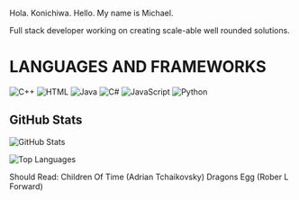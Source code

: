 Hola. Konichiwa. Hello. My name is Michael. 

Full stack developer working on creating scale-able well rounded solutions.

<h1>LANGUAGES AND FRAMEWORKS</h1>
<p>
  <img alt="C++" src="https://img.shields.io/badge/C++-00599C?style=for-the-badge&logo=c%2b%2b&logoColor=white"/>
  <img alt="HTML" src="https://img.shields.io/badge/HTML-E34F26?style=for-the-badge&logo=html5&logoColor=white"/>
  <img alt="Java" src="https://img.shields.io/badge/Java-007396?style=for-the-badge&logo=java&logoColor=white"/>
  <img alt="C#" src="https://img.shields.io/badge/C%23-239120?style=for-the-badge&logo=c-sharp&logoColor=white"/>
  <img alt="JavaScript" src="https://img.shields.io/badge/JavaScript-F7DF1E?style=for-the-badge&logo=javascript&logoColor=black"/>
  <img alt="Python" src="https://img.shields.io/badge/Python-3776AB?style=for-the-badge&logo=python&logoColor=white"/>
</p>

<p>
<h2>GitHub Stats</h2>

<p>
  <img src="https://github-readme-stats.vercel.app/api?username=pseudologics&hide_rank=true&show_icons=true&theme=radical" alt="GitHub Stats" />
</p>
<p>
  <img src="https://github-readme-stats.vercel.app/api/top-langs/?username=pseudologics&layout=compact&theme=radical" alt="Top Languages" />
</p>
</p>


Should Read:
Children Of Time (Adrian Tchaikovsky)
Dragons Egg (Rober L Forward)


<!---
PsuedoLogics/PsuedoLogics is a ✨ special ✨ repository because its `README.md` (this file) appears on your GitHub profile.
You can click the Preview link to take a look at your changes.
--->
